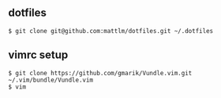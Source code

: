dotfiles
---------

	$ git clone git@github.com:mattlm/dotfiles.git ~/.dotfiles


## vimrc setup

	$ git clone https://github.com/gmarik/Vundle.vim.git ~/.vim/bundle/Vundle.vim
	$ vim
